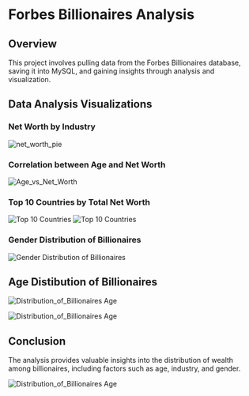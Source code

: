 # Forbes Billionaires Analysis

## Overview
This project involves pulling data from the Forbes Billionaires database, saving it into MySQL, and gaining insights through analysis and visualization.

## Data Analysis Visualizations

### Net Worth by Industry
![net_worth_pie](https://github.com/user-attachments/assets/fb3bc7e5-9c8a-4ab9-a86a-464302d7fe21)

### Correlation between Age and Net Worth
![Age_vs_Net_Worth](https://github.com/user-attachments/assets/6398d9fc-ac76-49f2-a13f-0f89ffed4eb4)

### Top 10 Countries by Total Net Worth
![Top 10 Countries](https://github.com/user-attachments/assets/55c2e09e-9351-40d3-85c6-ea60b0f64c69)
![Top 10 Countries](https://github.com/user-attachments/assets/f106fe4b-0919-42c8-9c00-5a2f2bfad62b)


### Gender Distribution of Billionaires
![Gender Distribution of Billionaires](https://github.com/user-attachments/assets/3aa82abd-39f9-44de-8893-48c67a913175)

## Age Distibution of Billionaires
![Distribution_of_Billionaires Age](https://github.com/user-attachments/assets/82b76bcf-4112-4ca9-a5d4-1e3afdac2bce)

![Distribution_of_Billionaires Age](https://github.com/user-attachments/assets/9f1e3b42-f81e-4f73-9606-6235febd8f5d)



## Conclusion
The analysis provides valuable insights into the distribution of wealth among billionaires, including factors such as age, industry, and gender.

![Distribution_of_Billionaires Age](https://github.com/user-attachments/assets/bb385af1-a36a-4bf9-bb58-53e1b2ac924b)

